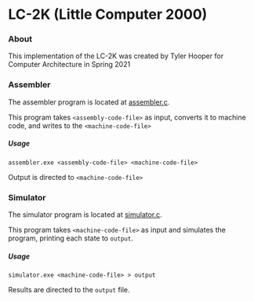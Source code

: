 # LC-2K (Little Computer 2000)
### About
This implementation of the LC-2K was created by Tyler Hooper for Computer Architecture in Spring 2021
### Assembler
The assembler program is located at [assembler.c](assembler.c). 

This program takes `<assembly-code-file>` as input, converts it to machine code, and writes to the `<machine-code-file>`
##### Usage
`assembler.exe <assembly-code-file> <machine-code-file>`

Output is directed to `<machine-code-file>`

### Simulator
The simulator program is located at [simulator.c](simulator.c). 

This program takes `<machine-code-file>` as input and simulates the program, printing each state to `output`.

##### Usage
`simulator.exe <machine-code-file> > output`

Results are directed to the `output` file.